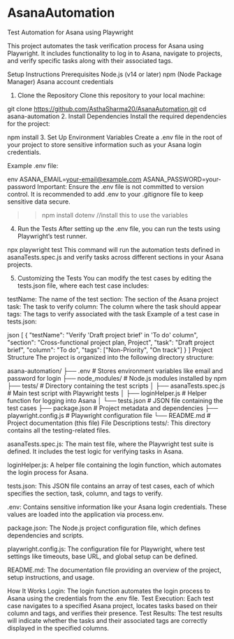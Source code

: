 # AsanaAutomation
 Test Automation for Asana using Playwright

 This project automates the task verification process for Asana using Playwright. It includes functionality to log in to Asana, navigate to projects, and verify specific tasks along with their associated tags.

Setup Instructions
Prerequisites
Node.js (v14 or later)
npm (Node Package Manager)
Asana account credentials
1. Clone the Repository
Clone this repository to your local machine:

git clone https://github.com/AsthaSharma20/AsanaAutomation.git
cd asana-automation
2. Install Dependencies
Install the required dependencies for the project:

npm install
3. Set Up Environment Variables
Create a .env file in the root of your project to store sensitive information such as your Asana login credentials.

Example .env file:

env
ASANA_EMAIL=your-email@example.com
ASANA_PASSWORD=your-password
Important: Ensure the .env file is not committed to version control. It is recommended to add .env to your .gitignore file to keep sensitive data secure.

 >>npm install dotenv //install this to use the variables

4. Run the Tests
After setting up the .env file, you can run the tests using Playwright’s test runner.

npx playwright test
This command will run the automation tests defined in asanaTests.spec.js and verify tasks across different sections in your Asana projects.

5. Customizing the Tests
You can modify the test cases by editing the tests.json file, where each test case includes:

testName: The name of the test
section: The section of the Asana project
task: The task to verify
column: The column where the task should appear
tags: The tags to verify associated with the task
Example of a test case in tests.json:

json
[
    {
        "testName": "Verify 'Draft project brief' in 'To do' column",
        "section": "Cross-functional project plan, Project",
        "task": "Draft project brief",
        "column": "To do",
        "tags": ["Non-Priority", "On track"]
    }
]
Project Structure
The project is organized into the following directory structure:

asana-automation/
├── .env                  # Stores environment variables like email and password for login
├── node_modules/          # Node.js modules installed by npm
├── tests/                 # Directory containing the test scripts
│   ├── asanaTests.spec.js # Main test script with Playwright tests
│   ├── loginHelper.js     # Helper function for logging into Asana
│   └── tests.json         # JSON file containing the test cases
├── package.json           # Project metadata and dependencies
├── playwright.config.js   # Playwright configuration file
└── README.md              # Project documentation (this file)
File Descriptions
tests/: This directory contains all the testing-related files.

asanaTests.spec.js: The main test file, where the Playwright test suite is defined. It includes the test logic for verifying tasks in Asana.

loginHelper.js: A helper file containing the login function, which automates the login process for Asana.

tests.json: This JSON file contains an array of test cases, each of which specifies the section, task, column, and tags to verify.

.env: Contains sensitive information like your Asana login credentials. These values are loaded into the application via process.env.

package.json: The Node.js project configuration file, which defines dependencies and scripts.

playwright.config.js: The configuration file for Playwright, where test settings like timeouts, base URL, and global setup can be defined.

README.md: The documentation file providing an overview of the project, setup instructions, and usage.

How It Works
Login: The login function automates the login process to Asana using the credentials from the .env file.
Test Execution: Each test case navigates to a specified Asana project, locates tasks based on their column and tags, and verifies their presence.
Test Results: The test results will indicate whether the tasks and their associated tags are correctly displayed in the specified columns.














